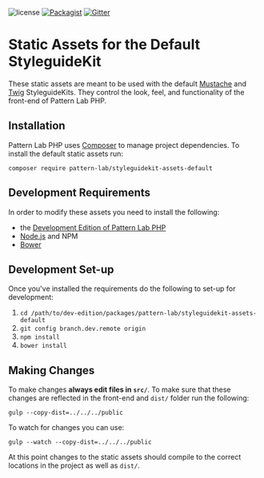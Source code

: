 ![license](https://img.shields.io/github/license/pattern-lab/styleguidekit-assets-default.svg)
[![Packagist](https://img.shields.io/packagist/v/pattern-lab/styleguidekit-assets-default.svg)](https://packagist.org/packages/pattern-lab/styleguidekit-assets-default) [![Gitter](https://img.shields.io/gitter/room/pattern-lab/frontend-viewer.svg)](https://gitter.im/pattern-lab/frontend-viewer)

# Static Assets for the Default StyleguideKit

These static assets are meant to be used with the default [Mustache](https://github.com/pattern-lab/styleguidekit-mustache-default) and [Twig](https://github.com/pattern-lab/styleguidekit-twig-default) StyleguideKits. They control the look, feel, and functionality of the front-end of Pattern Lab PHP.

## Installation

Pattern Lab PHP uses [Composer](https://getcomposer.org/) to manage project dependencies. To install the default static assets run:

    composer require pattern-lab/styleguidekit-assets-default

## Development Requirements

In order to modify these assets you need to install the following:

* the [Development Edition of Pattern Lab PHP](https://github.com/pattern-lab/edition-php-development)
* [Node.js](http://nodejs.org) and NPM
* [Bower](http://bower.io)
	
## Development Set-up

Once you've installed the requirements do the following to set-up for development:

1. `cd /path/to/dev-edition/packages/pattern-lab/styleguidekit-assets-default`
2. `git config branch.dev.remote origin`
3. `npm install`
4. `bower install`

## Making Changes

To make changes **always edit files in `src/`**. To make sure that these changes are reflected in the front-end and `dist/` folder run the following:

    gulp --copy-dist=../../../public

To watch for changes you can use:

    gulp --watch --copy-dist=../../../public

At this point changes to the static assets should compile to the correct locations in the project as well as `dist/`.
